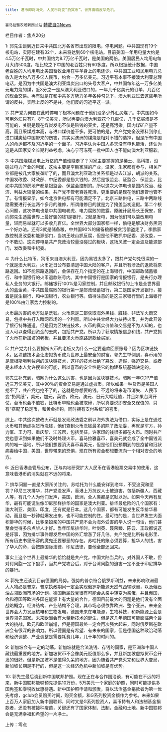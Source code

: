```yaml
---
title: 港币即将消失，人民币将变“扔冥币”。世界面临反华危机。
---
```

`喜马拉雅农场新西兰站` [轉載自GNews](https://gnews.org/zh-hans/1571371/)

栏目作者：焦点20分

1: 郭先生谈到近日来中共国北方各省市出现的限电，停电问题。中共国现有19个核电站，实际在建有32个，未来将达到60个核电站。目前美国一年用电量大约是4.5万亿千瓦时，中共国约为8.7万亿千瓦时，是美国的两倍。美国居民人均用电每月大约500度，相比较之下中国的老百姓只有60多度。所以根据统计数据，中国老百姓的人均用电比美国畜牧业用在牛羊身上的电还少。中共国工业和民用电力总收入是大约八万多亿人民币，约合一万多亿美元。习近平有本事不接澳大利亚总理电话，是因为中共国是澳大利亚煤炭出口的头号大客户，中共国每年这一万多亿美元电力烧的煤，近3分之一是从澳大利亚进口的，一年几千亿美元的订单，几百亿的现金交易。再有就是在和中共多方势力多年各种勾兑下，澳大利亚过去这些年所谓的反共，实际上反的不是共，他们反的习近平这一派。



2: 共产党为何要在此时停电？根本问题在于他们没多少外汇买煤了。中共国如今可用外汇只有7，8千亿美元，所以再要向澳大利亚花个几百亿，几千亿买煤是不可能的，关键是现在煤炭发电不仅是赔钱的买卖，还是高污染。国内煤矿产量不高，而且采煤成本高，与进口煤价差不多。更可怕的是，共产党完全没预料到停止进口煤炭给中国带来的伤害，其实买澳洲的煤烧是相对不错的选择，但是所有中国人的命运都不及习近平的一个面子。习近平认为中国人冬天没有电也能活，还认为这是从国家安全长期利益考虑，决心宁可冻死一批中国人也不能向澳大利亚服软。

3: 中共国烧煤发电上万亿的产值谁赚走了？习家主要掌握的是稀土、高科技，没碰过电力产业的利润，这块主要是李鹏家族的产业，温家，朱家都有参与，相关产业都是被几大家族垄断了的，而且澳大利亚政治关系都是过去江派，胡派的关系。中国发改委、财政部、中纪委都是捞大钱的，然后是银监会、证监会、保监会，比如中共国的房地产都是银监会、保监会控制的。所以这次大停电也是国内政治、经济、利益大较量的结果，共产党不管老百姓死活，更重要的是现在他们想管也管不了。有情报显示，如今北京供电都有可能满足不了。北京三路供电，三路中两路线路需要进行长达两个多月的维修，所谓维修目的就是为了掩盖当初造假。第二个核心问题，这次停电也是中共国电老虎、电力腐败的败露。原统计局局长王保安，曾向郭先生透露世界上最好骗的钱1是银行，2就是发电，因为他们可以篡改用电量，轻而易举就可以多收几百亿。全世界大部分国家都一样，偷电是解决财务黑洞一个好办法。还有3就是储备粮，中共国90%的储备粮都被贪污偷盗走了。李鹏家族控制发改委和能源部门，当初王岐山抓反腐，但是他不敢抓中纪委、发改委，一个不敢动。这次停电是共产党政治较量没碰过的板块，这场风波一定会波及能源部门，发改委和中纪委。



4: 为什么比特币、狗币来自澳大利亚，因为黑钱太多了，跟共产党勾兑很深的一个就是澳大利亚。火币近日公布要清退中国大陆的客户，并且所有涉及的退款将原路退回。如不能原路退回的，会保存在几个指定的在上海银行，中国邮政储蓄银行、和中国银行的火币退款账号内。其中中国银行是国家的情报银行，是央行办理私人业务的大银行。邮储银行100%是习家控制，并且邮政银行的上市是全世界最大的蓝金黄，中共国最腐败的银行第一是邮政储蓄银行，第二是国家开发银行，接着是民生银行，和中国银行，农业银行等。值得注意的是这三家银行里的上海银行是100%由江家势力控制的。

火币最厉害的地方就是洗钱。火币原是二部获取海外黑钱、脏钱、非法军火商交易，包括中共打入暗网市场的一个利器。所以中共曾经大力扶持火币，并为此开设了银行特殊通道。但是因为区块链技术，火币的真实价值和交易是不为人知的，也没人可以查得到资金的去向，包括共产党。所以为了获取情报信息和钱，共产党抓了火币在新加坡的老板，并且要求火币原路退款给买家。

5: 共产党为什么要抓捕火币的老板又为什么一定要退款回原账号？因为区块链技术。区块链技术会让虚拟货币成为世界上最安全的财富。郭先生举例到，喜币用的是摩根斯坦利独创的区块链技术，这样的技术杜绝了篡改，造假，强迫交易，或者是未经本人允许搜查的可能，所以喜币的安全性是它的构建系统基础决定的。

郭先生补充到，暗网为什么这么厉害，也是因为区块链技术。暗网一年GDP产值近三万亿美元，其中90%的资金交易是通过虚拟币。所以如果一种货币是美国人抢不了，共产党也抢不了的，这就是你想要的钱。不远的将来港币消失、人民币变“扔冥纸”，美元，加元，英镑，欧元，澳元、日元大幅贬值，并且如果台湾开仗，台币也会不值钱，比特币早晚也会被取缔，所以真要说即安全又保值的，只有“搭配了稳定币，和黄金挂钩，同时拥有支付系统”的喜币，

综上，中共这次整改火币就是发现政法委之前以海外执法为借口，实际上是在通过火币和其他虚拟货币洗钱，他们查到火币洗钱最多的除了政法委，再就是军方，孙力军、王力可、重庆帮、江苏帮，包括吴征，许家印的钱很多都在火币。同时共产党也意识到如果他们不及时处理火币，喜马拉雅喜币，喜美元就会成了全中国钱流向的唯一洼地，所以他们想要消灭喜币喜美元，但是他们没预期到的是疫苗和冠状病毒给中国，美国，世界带来的恐惧，现在所有资金都想要流向一个相对安全的地方。

6: 近日香港金管局公布，正与内地研究扩大人民币在香港股票交易中的使用，这意味着港币的消失就在不远的将来。

7: 排华问题一直是大家所关注的。苏哈托为什么能安详到老年，不受追究和惩罚？印尼三次排华，共产党没发声，香港上万抗议人士被迫害，包括新疆人，西藏人等，有几个人为他们发声，美国，欧洲，全人类都是沉默以对。如果今天再有反华，最有可能诞生像印尼那样排华的国家是澳大利亚。排华最危险的几个国家有：澳大利亚、美国、印度，还有就是日本。这几个国家，都有可能发生反华排华暴动，而且是一秒钟就爆发出来，也不可能控制的住。最可怕的是，当世界发生大面积排华的时候，比爹亲娘亲的中国共产党不会为海外受害的华人说一句话，他们甚至会觉得多杀点华人才好。当年印尼排华时，叶剑英、聂荣臻、陈云、王政都说这是好事，因为排华事件爆发后中国的外汇增涨了好几倍。共产党是比所有电影里、所有历史书里形容的魔鬼还要邪恶的存在。苏哈托的账必须要算，抢华人的钱，害了华人的命，会按照国际法律、印尼法律，要他全部还回来。

事实上这个世界上最排华的恰恰就是共产党，中国大陆当兵的，对外国人不敢，但对付同胞一定下狠手，当共产党攻台后，对于台湾同胞的迫害一定不亚于印尼排华的暴行。

8: 郭先生还谈到目前德国的局势。强势的普京符合俄罗斯利益，未来影响欧洲最大人物必是普京。普京执政期间一定会实现俄罗斯能源天然气西输欧洲，以及俄石油占领欧洲市场的计划。德国新届政党很有可能会从亲中转变为亲俄，并且俄国，会和德国等欧洲多国在能源上有大量的合作。德国目前最大的问题是他们没有全面战略概念，经济结构、产业结构不合理，其市场必须依靠欧洲、整个亚洲。未来全世界会大力发展核电和生物发电，德国未来在电能源，生物科技，和新能源上会是世界领先国家。未来欧洲会有大量新技术的诞生，但是这几年德国可能面临两个最大的挑战，欧元和欧盟崩塌，但是德国最终一定会再次强大起来，同时俄罗斯在欧洲会有很深的影响力。所以德国是有希望、有未来的国家，但是德国这种政治动荡和经济调整、产业调整是需要耗费几年，几十年的时间的。

9: 新加坡会有一定的动荡。新加坡就是合法洗钱、存钱的国家，是亚洲和中国人藏钱最重要的地方。新加坡货币不会像美元贬值那么多，并且新加坡虚拟货币会开发的很好。但是新加坡不是值得久呆的地方，因为随着共产党灭完和世界大变局，新加坡长期是不行的，但是这一次经济危机中新加坡是有优势。

10: 郭先生最后谈到新中国联邦护照。现在正在与合作国洽谈，有可能在不远的将来，新中国联邦能够预先提供10万份，5万美元一个家庭的护照，同时可能提供多国免签和零税收优惠待遇。新中国护照申请和颁发，将以法治基金捐款者为第一优先考虑，gclub会员购买时间，购买金额，和G系列投资金额作为参考。未来如果上百万人家庭加入新中国联邦，同时又是G系列投资人，喜币持有人和法制基金捐款者，还没有被接种疫苗，关键还有了国家体制、法制，金融和土地。新中国联邦会是充满幸福和希望的一片净土。

上传：零点
